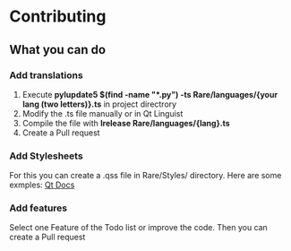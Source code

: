# Contributing

## What you can do

### Add translations

1. Execute **pylupdate5 $(find -name "*.py") -ts Rare/languages/{your lang (two letters)}.ts** in project directrory
2. Modify the .ts file manually or in Qt Linguist
3. Compile the file with **lrelease Rare/languages/{lang}.ts**
4. Create a Pull request

### Add Stylesheets

For this you can create a .qss file in Rare/Styles/ directory. Here are some exmples: 
[Qt Docs](https://doc.qt.io/qt-5/stylesheet-examples.html)

### Add features

Select one Feature of the Todo list or improve the code. Then you can create a Pull request
